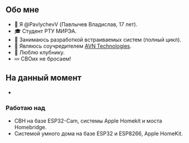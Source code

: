 ## Обо мне

- 👋 Я @PavlychevV (Павлычев Владислав, 17 лет).
- 🎓 Студент РТУ МИРЭА.
- 👀 Занимаюсь разработкой встраиваемых систем (полный цикл).
- 💼 Являюсь соучредителем [AVN Technologies](https://avn-tech.ru/).
- 🍓 Люблю клубнику.
- 💤 СВОих не бросаем!

## На данный момент

- 

### Работаю над

- СВН на базе ESP32-Cam, системы Apple Homekit и моста Homebridge.
- Системой умного дома на базе ESP32 и ESP8266, Apple HomeKit.
